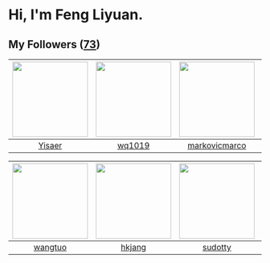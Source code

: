 # Hi, I'm Feng Liyuan.

## My Followers ([73](https://github.com/SunRunAway?tab=followers))

| <img src="https://avatars1.githubusercontent.com/u/13427348?v=4" width="150" height="150" /> | <img src="https://avatars3.githubusercontent.com/u/9254545?v=4" width="150" height="150" /> | <img src="https://avatars2.githubusercontent.com/u/52882128?v=4" width="150" height="150" /> | <img src="https://avatars3.githubusercontent.com/u/15995588?v=4" width="150" height="150" /> |
| :------------------------------------------------------------------------------------------: | :-----------------------------------------------------------------------------------------: | :------------------------------------------------------------------------------------------: | :------------------------------------------------------------------------------------------: |
|                              [Yisaer](https://github.com/Yisaer)                             |                             [wq1019](https://github.com/wq1019)                             |                       [markovicmarco](https://github.com/markovicmarco)                      |                              [calali](https://github.com/calali)                             |

| <img src="https://avatars1.githubusercontent.com/u/1171686?v=4" width="150" height="150" /> | <img src="https://avatars0.githubusercontent.com/u/3069493?v=4" width="150" height="150" /> | <img src="https://avatars1.githubusercontent.com/u/4898483?v=4" width="150" height="150" /> | <img src="https://avatars0.githubusercontent.com/u/35601156?v=4" width="150" height="150" /> |
| :-----------------------------------------------------------------------------------------: | :-----------------------------------------------------------------------------------------: | :-----------------------------------------------------------------------------------------: | :------------------------------------------------------------------------------------------: |
|                            [wangtuo](https://github.com/wangtuo)                            |                             [hkjang](https://github.com/hkjang)                             |                            [sudotty](https://github.com/sudotty)                            |                         [macrostring](https://github.com/macrostring)                        |